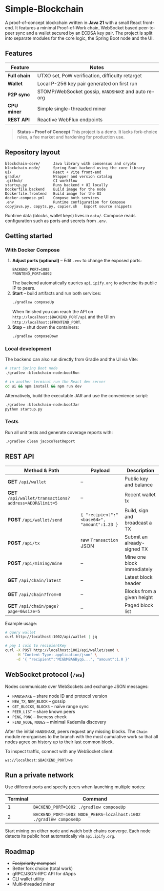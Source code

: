 # Simple-Blockchain

A proof-of-concept blockchain written in **Java 21** with a small React front-end. It features a minimal Proof-of-Work chain, WebSocket based peer-to-peer sync and a wallet secured by an ECDSA key pair. The project is split into separate modules for the core logic, the Spring Boot node and the UI.

## Features

| Feature | Notes |
|---------|-------|
| **Full chain** | UTXO set, PoW verification, difficulty retarget |
| **Wallet** | Local P-256 key pair generated on first run |
| **P2P sync** | STOMP/WebSocket gossip, `HANDSHAKE` and auto re-org |
| **CPU miner** | Simple single-threaded miner |
| **REST API** | Reactive WebFlux endpoints |

> **Status – Proof of Concept**
> This project is a demo. It lacks fork-choice rules, a fee market and hardening for production use.

## Repository layout

```
blockchain-core/      Java library with consensus and crypto
blockchain-node/      Spring Boot backend using the core library
ui/                   React + Vite front-end
gradle/               Wrapper and version catalog
.github/              CI workflow
startup.py            Runs backend + UI locally
Dockerfile.backend    Build image for the node
Dockerfile.frontend   Build image for the UI
docker-compose.yml    Compose both services
.env                  Runtime configuration for Compose
copyjava.py, copyts.py, copier.sh   Export source snippets
```

Runtime data (blocks, wallet keys) lives in `data/`. Compose reads configuration such as ports and secrets from `.env`.

## Getting started

### With Docker Compose

1. **Adjust ports (optional)** – Edit `.env` to change the exposed ports:
   ```env
   BACKEND_PORT=1002
   FRONTEND_PORT=8892
   ```
   The backend automatically queries `api.ipify.org` to advertise its public IP
   to peers.
2. **Start** – build artifacts and run both services:
   ```bash
   ./gradlew composeUp
   ```
   When finished you can reach the API on `http://localhost:$BACKEND_PORT/api` and the UI on `http://localhost:$FRONTEND_PORT`.
3. **Stop** – shut down the containers:
   ```bash
   ./gradlew composeDown
   ```

### Local development

The backend can also run directly from Gradle and the UI via Vite:

```bash
# start Spring Boot node
./gradlew :blockchain-node:bootRun

# in another terminal run the React dev server
cd ui && npm install && npm run dev
```
Alternatively, build the executable JAR and use the convenience script:

```bash
./gradlew :blockchain-node:bootJar
python startup.py
```

### Tests

Run all unit tests and generate coverage reports with:

```bash
./gradlew clean jacocoTestReport
```

## REST API

| Method & Path | Payload | Description |
|---------------|---------|-------------|
| **GET** `/api/wallet` | – | Public key and balance |
| **GET** `/api/wallet/transactions?address=ADDR&limit=5` | – | Recent wallet tx |
| **POST** `/api/wallet/send` | `{ "recipient":"<base64>", "amount":1.23 }` | Build, sign and broadcast a TX |
| **POST** `/api/tx` | raw `Transaction` JSON | Submit an already-signed TX |
| **POST** `/api/mining/mine` | – | Mine one block immediately |
| **GET** `/api/chain/latest` | – | Latest block header |
| **GET** `/api/chain?from=0` | – | Blocks from a given height |
| **GET** `/api/chain/page?page=0&size=5` | – | Paged block list |

Example usage:

```bash
# query wallet
curl http://localhost:1002/api/wallet | jq

# pay 1 coin to recipientKey
curl -X POST http://localhost:1002/api/wallet/send \
     -H "Content-Type: application/json" \
     -d '{ "recipient":"MIGbMBAGByqG...", "amount":1.0 }'
```

## WebSocket protocol (`/ws`)

Nodes communicate over WebSockets and exchange JSON messages:

* `HANDSHAKE` – share node ID and protocol version
* `NEW_TX`, `NEW_BLOCK` – gossip
* `GET_BLOCKS`, `BLOCKS` – naïve range sync
* `PEER_LIST` – share known peers
* `PING`, `PONG` – liveness check
* `FIND_NODE`, `NODES` – minimal Kademlia discovery

After the initial `HANDSHAKE`, peers request any missing blocks. The `Chain` module re‑organises to the branch with the most cumulative work so that all nodes agree on history up to their last common block.

To inspect traffic, connect with any WebSocket client:

```
ws://localhost:$BACKEND_PORT/ws
```

## Run a private network

Use different ports and specify peers when launching multiple nodes:

| Terminal | Command |
|----------|---------|
| 1 | `BACKEND_PORT=1002 ./gradlew composeUp` |
| 2 | `BACKEND_PORT=1003 NODE_PEERS=localhost:1002 ./gradlew composeUp` |

Start mining on either node and watch both chains converge.
Each node detects its public host automatically via `api.ipify.org`.

## Roadmap

* ~~Fee/priority mempool~~
* Better fork choice (total work)
* gRPC/JSON‑RPC API for dApps
* CLI wallet utility
* Multi‑threaded miner

